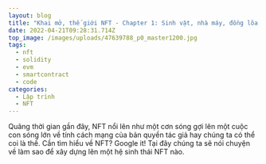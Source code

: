 ```yaml
---
layout: blog
title: "Khai mở, thế giới NFT - Chapter 1: Sinh vật, nhà máy, đồng lõa và hộp thần kỳ"
date: 2022-04-21T09:28:31.714Z
top_image: /images/uploads/47639788_p0_master1200.jpg
tags:
  - nft
  - solidity
  - evm
  - smartcontract
  - code
categories:
  - Lập trình
  - NFT
---
```

Quãng thời gian gần đây, NFT nổi lên như một cơn sóng gợi lên một cuộc con sóng lớn  về tính cách mạng của bản quyền tác giả hay chúng ta có thể coi là thế. Cần tìm hiểu về NFT? Google it! Tại đây chúng ta sẽ nói chuyện về làm sao để xây dựng lên một hệ sinh thái NFT nào.

<!-- more -->